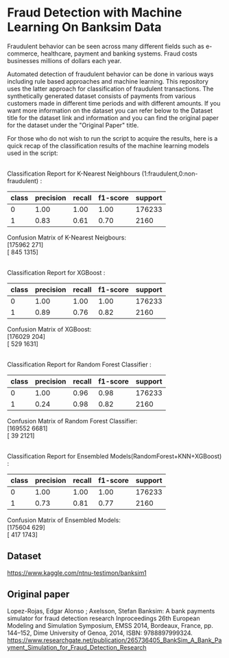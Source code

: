 # Fraud Detection with Machine Learning On Banksim Data

Fraudulent behavior can be seen across many different fields such as e-commerce, healthcare, payment and banking systems. Fraud costs businesses millions of dollars each year. 

Automated detection of fraudulent behavior can be done in various ways including rule based approaches and machine learning.
This repository uses the latter approach for classification of fraudulent transactions. The synthetically generated dataset consists of payments from various customers made in different time periods and with different amounts. If you want more information on the dataset you can refer below to the Dataset title for the dataset link and information and you can find the original paper for the dataset under the "Original Paper" title. 

For those who do not wish to run the script to acquire the results, here is a quick recap of the classification results of the machine learning models used in the script:

<br/>Classification Report for K-Nearest Neighbours (1:fraudulent,0:non-fraudulent) :

|class | precision | recall | f1-score | support|
| ---- | --------- | ------ | -------- | -------|        
|  0   |   1.00    |   1.00 |  1.00    | 176233 |
|  1   |   0.83    |   0.61 |  0.70    |  2160  |
           
Confusion Matrix of K-Nearest Neigbours:
<br/> [175962    271]
<br/> [   845   1315] 



<br/>Classification Report for XGBoost : 

class | precision | recall | f1-score | support|
| ---- | --------- | ------ | -------- | -------|        
|  0   |   1.00    |   1.00 |  1.00    | 176233 |
|  1   |   0.89    |   0.76 |  0.82    |  2160  |
           
           
Confusion Matrix of XGBoost: 
<br/> [176029    204] 
<br/> [   529   1631] 




<br/>Classification Report for Random Forest Classifier : 

class | precision | recall | f1-score | support|
| ---- | --------- | ------ | -------- | -------|        
|  0   |   1.00    |   0.96 |  0.98    | 176233 |
|  1   |   0.24    |   0.98 |  0.82    |  2160  |
           
         
 Confusion Matrix of Random Forest Classifier: 
<br/> [169552   6681]
<br/> [    39   2121]



<br/>Classification Report for Ensembled Models(RandomForest+KNN+XGBoost) : 

class | precision | recall | f1-score | support|
| ---- | --------- | ------ | -------- | -------|        
|  0   |   1.00    |   1.00 |  1.00    | 176233 |
|  1   |   0.73    |   0.81 |  0.77    |  2160  |
           

Confusion Matrix of Ensembled Models: 
<br/> [175604    629]
<br/> [   417   1743]


## Dataset
https://www.kaggle.com/ntnu-testimon/banksim1

## Original paper

Lopez-Rojas, Edgar Alonso ; Axelsson, Stefan Banksim: A bank payments simulator for fraud detection research Inproceedings 26th European Modeling and Simulation Symposium, EMSS 2014, Bordeaux, France, pp. 144–152, Dime University of Genoa, 2014, ISBN: 9788897999324. https://www.researchgate.net/publication/265736405_BankSim_A_Bank_Payment_Simulation_for_Fraud_Detection_Research

